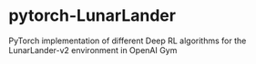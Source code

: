 # pytorch-LunarLander
PyTorch implementation of different Deep RL algorithms for the LunarLander-v2 environment in OpenAI Gym
